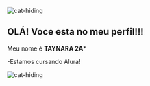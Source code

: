 ![cat-hiding](https://github.com/IFTecLDB23/IFTecLDB23/assets/172287413/b7101cd5-45c7-451f-8e31-2dcbf8436296)

## OLÁ! Voce esta no meu perfil!!!


Meu nome é **TAYNARA 2A***



-Estamos cursando Alura!

![cat-hiding](https://github.com/IFTecLDB23/IFTecLDB23/assets/172287413/ee87d650-6b12-45c5-932c-48931c5bb496)
